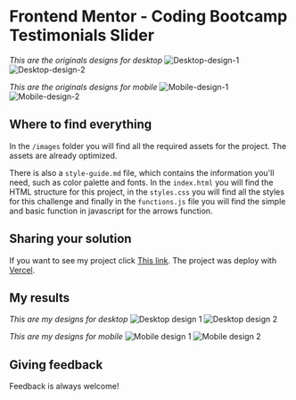 # Frontend Mentor - Coding Bootcamp Testimonials Slider

*This are the originals designs for desktop*
![Desktop-design-1](./design/desktop-design-slide-1.jpg)
![Desktop-design-2](./design/desktop-design-slide-2.jpg)

*This are the originals designs for mobile*
![Mobile-design-1](./design/mobile-design-slide-1.jpg)
![Mobile-design-2](./design/mobile-design-slide-2.jpg)


## Where to find everything

In the `/images` folder you will find all the required assets for the project. The assets are already optimized.

There is also a `style-guide.md` file, which contains the information you'll need, such as color palette and fonts.
In the `index.html` you will find the HTML structure for this project, in the `styles.css` you will find all the styles for this challenge and finally in the `functions.js` file you will find the simple and basic function in javascript for the arrows function. 


## Sharing your solution

If you want to see my project click [This link](https://frontendmentor-testimonials-slider-two.vercel.app/). The project was deploy with [Vercel](https://vercel.com/). 


## My results

*This are my designs for desktop*
![Desktop design 1](./design/my-desktop-design-slide-1.png)
![Desktop design 2](./design/my-desktop-design-slide-2.png)


*This are my designs for mobile*
![Mobile design 1](./design/my-mobile-design-slide-1.png)
![Mobile design 2](./design/my-mobile-design-slide-2.png)


## Giving feedback

Feedback is always welcome!
